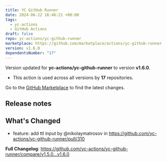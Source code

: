 ```yaml
---
title: YC GitHub Runner
date: 2024-06-22 16:46:21 +00:00
tags:
  - yc-actions
  - GitHub Actions
draft: false
repo: yc-actions/yc-github-runner
marketplace: https://github.com/marketplace/actions/yc-github-runner
version: v1.6.0
dependentsNumber: "17"
---
```



Version updated for **yc-actions/yc-github-runner** to version **v1.6.0**.
- This action is used across all versions by **17** repositories.

Go to the [GitHub Marketplace](https://github.com/marketplace/actions/yc-github-runner) to find the latest changes.

## Release notes

## What's Changed
* feature: add ttl input by @nikolaymatrosov in https://github.com/yc-actions/yc-github-runner/pull/310


**Full Changelog**: https://github.com/yc-actions/yc-github-runner/compare/v1.5.0...v1.6.0
